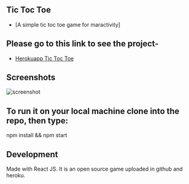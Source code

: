 
## Tic Toc Toe
- [A simple tic toc toe game for maractivity]

## Please go to this link to see the project- 

- [Herokuapp Tic Toc Toe ](https://dan-tic-tac-toe.herokuapp.com/)

## Screenshots

![screenshot](https://thumbs.gfycat.com/GlamorousFearlessHuman-size_restricted.gif)

## To run it on your local machine clone into the repo, then type:


npm install && npm start



## Development

Made with React JS. It is an open source game uploaded in github and heroku. 

